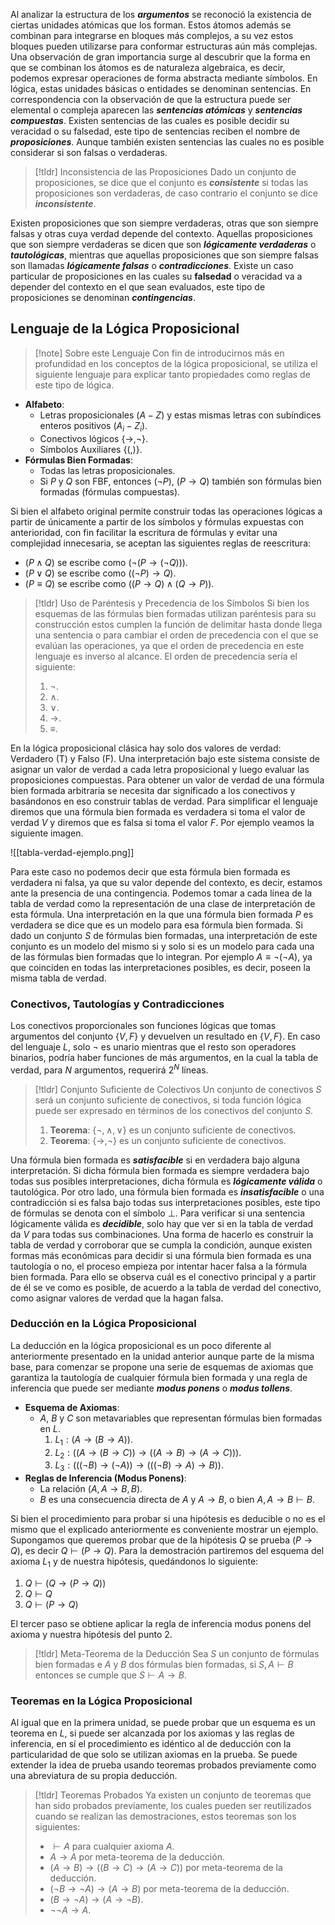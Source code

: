 
Al analizar la estructura de los ***argumentos*** se reconoció la existencia de ciertas unidades atómicas que los forman. Estos átomos además se combinan para integrarse en bloques más complejos, a su vez estos bloques pueden utilizarse para conformar estructuras aún más complejas. Una observación de gran importancia surge al descubrir que la forma en que se combinan los átomos es de naturaleza algebraica, es decir, podemos expresar operaciones de forma abstracta mediante símbolos.
En lógica, estas unidades básicas o entidades se denominan sentencias. En correspondencia con la observación de que la estructura puede ser elemental o compleja aparecen las ***sentencias atómicas*** y ***sentencias compuestas***. Existen sentencias de las cuales es posible decidir su veracidad o su falsedad, este tipo de sentencias reciben el nombre de ***proposiciones***. Aunque también existen sentencias las cuales no es posible considerar si son falsas o verdaderas.

>[!tldr] Inconsistencia de las Proposiciones
>Dado un conjunto de proposiciones, se dice que el conjunto es ***consistente*** si todas las proposiciones son verdaderas, de caso contrario el conjunto se dice ***inconsistente***.

Existen proposiciones que son siempre verdaderas, otras que son siempre falsas y otras cuya verdad depende del contexto. Aquellas proposiciones que son siempre verdaderas se dicen que son ***lógicamente verdaderas*** o ***tautológicas***, mientras que aquellas proposiciones que son siempre falsas son llamadas ***lógicamente falsas*** o ***contradicciones***. Existe un caso particular de proposiciones en las cuales su **falsedad** o veracidad va a depender del contexto en el que sean evaluados, este tipo de proposiciones se denominan ***contingencias***.

## Lenguaje de la Lógica Proposicional

>[!note] Sobre este Lenguaje
>Con fin de introducirnos más en profundidad en los conceptos de la lógica proposicional, se utiliza el siguiente lenguaje para explicar tanto propiedades como reglas de este tipo de lógica.

- **Alfabeto**:
	- Letras proposicionales $(A-Z)$ y estas mismas letras con subíndices enteros positivos $(A_i - Z_i)$.
	- Conectivos lógicos $\{ \rightarrow, ¬ \}$.
	- Símbolos Auxiliares $\{ ( , ) \}$.
- **Fórmulas Bien Formadas**:
	- Todas las letras proposicionales.
	- Si $P$ y $Q$ son FBF, entonces $(¬P)$, $(P \rightarrow Q)$ también son fórmulas bien formadas (fórmulas compuestas).

Si bien el alfabeto original permite construir todas las operaciones lógicas a partir de únicamente a partir de los símbolos y fórmulas expuestas con anterioridad, con fin facilitar la escritura de fórmulas y evitar una complejidad innecesaria, se aceptan las siguientes reglas de reescritura:

- $(P \wedge Q)$ se escribe como $(¬(P \rightarrow (¬Q)))$.
- $(P \vee Q)$ se escribe como $((¬P) \rightarrow Q)$.
- $(P \equiv Q)$ se escribe como $((P \rightarrow Q) \wedge (Q \rightarrow P))$.

>[!tldr] Uso de Paréntesis y Precedencia de los Símbolos
>Si bien los esquemas de las fórmulas bien formadas utilizan paréntesis para su construcción estos cumplen la función de delimitar hasta donde llega una sentencia o para cambiar el orden de precedencia con el que se evalúan las operaciones, ya que el orden de precedencia en este lenguaje es inverso al alcance. El orden de precedencia sería el siguiente:
>
>1. $¬$.
>2. $\wedge$.
>3. $\vee$.
>4. $\rightarrow$.
>5. $\equiv$.

En la lógica proposicional clásica hay solo dos valores de verdad: Verdadero (T) y Falso (F). Una interpretación bajo este sistema consiste de asignar un valor de verdad a cada letra proposicional y luego evaluar las proposiciones compuestas. Para obtener un valor de verdad de una fórmula bien formada arbitraria se necesita dar significado a los conectivos y basándonos en eso construir tablas de verdad. Para simplificar el lenguaje diremos que una fórmula bien formada es verdadera si toma el valor de verdad $V$ y diremos que es falsa si toma el valor $F$. Por ejemplo veamos la siguiente imagen.

![[tabla-verdad-ejemplo.png]]

Para este caso no podemos decir que esta fórmula bien formada es verdadera ni falsa, ya que su valor depende del contexto, es decir, estamos ante la presencia de una contingencia.
Podemos tomar a cada línea de la tabla de verdad como la representación de una clase de interpretación de esta fórmula. Una interpretación en la que una fórmula bien formada $P$ es verdadera se dice que es un modelo para esa fórmula bien formada. Si dado un conjunto $S$ de fórmulas bien formadas, una interpretación de este conjunto es un modelo del mismo si y solo si es un modelo para cada una de las fórmulas bien formadas que lo integran. Por ejemplo $A \equiv ¬(¬A)$, ya que coinciden en todas las interpretaciones posibles, es decir, poseen la misma tabla de verdad.

### Conectivos, Tautologías y Contradicciones

Los conectivos proporcionales son funciones lógicas que tomas argumentos del conjunto $\{V, F\}$ y devuelven un resultado en $\{V, F\}$. En caso del lenguaje $L$, solo $¬$ es unario mientras que el resto son operadores binarios, podría haber funciones de más argumentos, en la cual la tabla de verdad, para $N$ argumentos, requerirá $2^N$ líneas.

>[!tldr] Conjunto Suficiente de Colectivos
>Un conjunto de conectivos $S$ será un conjunto suficiente de conectivos, si toda función lógica puede ser expresado en términos de los conectivos del conjunto $S$.
>1. **Teorema**: $\{¬, \wedge, \vee\}$ es un conjunto suficiente de conectivos.
>2. **Teorema**: $\{ \rightarrow, ¬\}$ es un conjunto suficiente de conectivos.

Una fórmula bien formada es ***satisfacible*** si en verdadera bajo alguna interpretación. Si dicha fórmula bien formada es siempre verdadera bajo todas sus posibles interpretaciones, dicha fórmula es ***lógicamente válida*** o tautológica. Por otro lado, una fórmula bien formada es ***insatisfacible*** o una contradicción si es falsa bajo todas sus interpretaciones posibles, este tipo de fórmulas se denota con el símbolo $\perp$.
Para verificar si una sentencia lógicamente válida es ***decidible***, solo hay que ver si en la tabla de verdad da $V$ para todas sus combinaciones. Una forma de hacerlo es construir la tabla de verdad y corroborar que se cumpla la condición, aunque existen formas más económicas para decidir si una fórmula bien formada es una tautología o no, el proceso empieza por intentar hacer falsa a la fórmula bien formada. Para ello se observa cuál es el conectivo principal y a partir de él se ve como es posible, de acuerdo a la tabla de verdad del conectivo, como asignar valores de verdad que la hagan falsa.

### Deducción en la Lógica Proposicional

La deducción en la lógica proposicional es un poco diferente al anteriormente presentado en la unidad anterior aunque parte de la misma base, para comenzar se propone una serie de esquemas de axiomas que garantiza la tautología de cualquier fórmula bien formada y una regla de inferencia que puede ser mediante ***modus ponens*** o ***modus tollens***.

- **Esquema de Axiomas**:
	- $A$, $B$ y $C$ son metavariables que representan fórmulas bien formadas en $L$.
		1. $L_1: (A \rightarrow (B \rightarrow A))$.
		2. $L_2: ((A \rightarrow (B \rightarrow C)) \rightarrow ((A \rightarrow B) \rightarrow (A \rightarrow C)))$.
		3. $L_3: (((¬B) \rightarrow (¬A)) \rightarrow (((¬B) \rightarrow A) \rightarrow B))$.
- **Reglas de Inferencia (Modus Ponens)**:
	- La relación $(A, A \rightarrow B, B)$.
	- $B$ es una consecuencia directa de $A$ y $A \rightarrow B$, o bien $A, A \rightarrow B \vdash B$.

Si bien el procedimiento para probar si una hipótesis es deducible o no es el mismo que el explicado anteriormente es conveniente mostrar un ejemplo. Supongamos que queremos probar que de la hipótesis $Q$ se prueba $(P \rightarrow Q)$, es decir $Q \vdash (P \rightarrow Q)$. Para la demostración partiremos del esquema del axioma $L_1$ y de nuestra hipótesis, quedándonos lo siguiente:

1. $Q \vdash (Q \rightarrow (P \rightarrow Q))$
2. $Q \vdash Q$
3. $Q \vdash (P \rightarrow Q)$

El tercer paso se obtiene aplicar la regla de inferencia modus ponens del axioma y nuestra hipótesis del punto 2.

>[!tldr] Meta-Teorema de la Deducción
>Sea $S$ un conjunto de fórmulas bien formadas e $A$ y $B$ dos fórmulas bien formadas, si $S, A \vdash B$ entonces se cumple que $S \vdash A \rightarrow B$.

### Teoremas en la Lógica Proposicional

Al igual que en la primera unidad, se puede probar que un esquema es un teorema en $L$, si puede ser alcanzada por los axiomas y las reglas de inferencia, en sí el procedimiento es idéntico al de deducción con la particularidad de que solo se utilizan axiomas en la prueba. Se puede extender la idea de prueba usando teoremas probados previamente como una abreviatura de su propia deducción.

>[!tldr] Teoremas Probados
>Ya existen un conjunto de teoremas que han sido probados previamente, los cuales pueden ser reutilizados cuando se realizan las demostraciones, estos teoremas son los siguientes:
>
>- $\vdash A$ para cualquier axioma $A$.
>- $A \rightarrow A$ por meta-teorema de la deducción.
>- $(A \rightarrow B) \rightarrow ((B \rightarrow C) \rightarrow (A \rightarrow C))$ por meta-teorema de la deducción.
>- $(¬B \rightarrow ¬A) \rightarrow (A \rightarrow B)$ por meta-teorema de la deducción.
>- $(B \rightarrow ¬A) \rightarrow (A \rightarrow ¬B)$.
>- $¬¬A \rightarrow A$.


